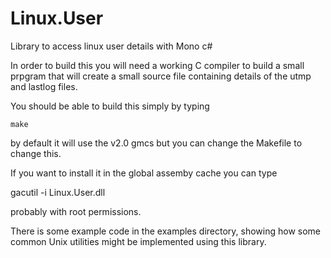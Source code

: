 Linux.User
==========

Library to access linux user details with Mono c#

In order to build this you will need a working C compiler to build a small
prpgram that will create a small source file containing details of the
utmp and lastlog files.

You should be able to build this simply by typing

    make

by default it will use the v2.0 gmcs but you can change the Makefile to
change this.

If you want to install it in the global assemby cache you can type

   gacutil -i Linux.User.dll

probably with root permissions.

There is some example code in the examples directory, showing how some common
Unix utilities might be implemented using this library.
